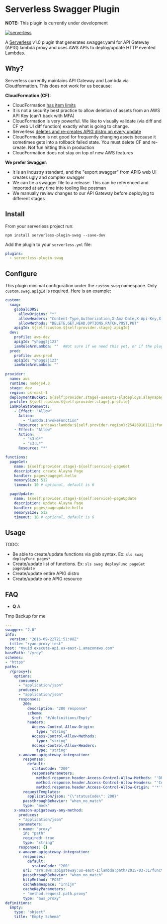 # Serverless Swagger Plugin

**NOTE:** This plugin is currently under development

[![serverless](http://public.serverless.com/badges/v3.svg)](http://www.serverless.com)

A [Serverless](https://serverless.com) v1.0 plugin that generates swagger.yaml for API Gateway (APIG) lambda proxy and uses AWS APIs to deploy/update HTTP evented Lambdas.

## Why? 

Serverless currently maintains API Gateway and Lambda via Cloudformation.  This does not work for us because:

**CloudFormation (CF):**
-  CloudFormation [has item limits](https://github.com/serverless/serverless/issues/2387)
-  It is not a security best practice to allow deletion of assets from an AWS API Key (can't back with MFA)
-  CloudFormation is very powerful.  We like to visually validate (via diff and CF web UI diff function) exactly what is going to change.
-  Serverless [deletes and re-creates APIG distro on every update](https://github.com/serverless/serverless/issues/2530)
-  CloudFormation is not good for frequently changing assets because it sometimes gets into a rollback failed state.  You must delete CF and re-create.  Not fun hitting this in production
-  CloudFormation does not stay on top of new AWS features

**We prefer Swagger:**
-  It is an industry standard, and the "export swagger" from APIG web UI creates ugly and complex swagger
-  We can tie a swagger file to a release.  This can be referenced and imported at any time into tooling like postman
-  We manually review changes to our API Gateway before deploying to different stages


## Install

From your serverless project run:
```
npm install serverless-plugin-swag --save-dev
```

Add the plugin to your `serverless.yml` file:

```yaml
plugins:
  - serverless-plugin-swag
```

## Configure

This plugin minimal configuration under the `custom.swag` namespace.  Only `custom.swag.apigId` is required. Here is an example: 

```yaml
custom:
  swag:
    globalCORS: 
      allowOrigins: "*"
      allowHeaders: "Content-Type,Authorization,X-Amz-Date,X-Api-Key,X-Amz-Security-Token"
      allowMethods: "DELETE,GET,HEAD,OPTIONS,PATCH,POST,PUT"
    apigId: ${self:custom.${self:provider.stage}.apigId}
  dev:
    profile: aws-dev
    apigId: "yhpgg2j123"
    iamRoleArnLambda: ""  #Not sure if we need this yet, or if the plugin can infer it.  Need this when creating lambda
  prod:
    profile: aws-prod
    apigId: "yhpgg2j123"
    iamRoleArnLambda: ""
    
provider:
  name: aws
  runtime: nodejs4.3
  stage: dev
  region: us-east-1
  deploymentBucket: ${self:provider.stage}-useast1-slsdeploys.alaynapage.org
  profile: ${self:custom.${self:provider.stage}.profile}
  iamRoleStatements:
    - Effect: "Allow"
      Action:
        - "lambda:InvokeFunction"
      Resource: arn:aws:lambda:${self.provider.region}:254269101111:function:${self:provider.stage}-${self:service}*
    - Effect: "Allow"
      Action:
        - "s3:G*"
        - "s3:L*"
      Resource: "*"

functions:
  pageGet:
    name: ${self:provider.stage}-${self:service}-pageGet
    description: create Alayna Page
    handler: pages/pageget.hello
    memorySize: 512
    timeout: 10 # optional, default is 6

  pageUpdate:
    name: ${self:provider.stage}-${self:service}-pageUpdate
    description: update Alayna Page
    handler: pages/pageupdate.hello
    memorySize: 512
    timeout: 10 # optional, default is 6    
```
## Usage

TODO:
-  Be able to create/update functions via glob syntax. Ex: `sls swag deployFunc pages*`
-  Create/update list of functions. Ex: `sls swag deployFunc pageGet pageUpdate`
-  Create/update entire APIG distro
-  Create/update one APIG resource

## FAQ

- **Q** A


Tmp Backup for me
```yaml
---
swagger: "2.0"
info:
  version: "2016-09-22T21:51:08Z"
  title: "ryan-proxy-test"
host: "myuid.execute-api.us-east-1.amazonaws.com"
basePath: "/yrdy"
schemes:
- "https"
paths:
  /{proxy+}:
    options:
      consumes:
      - "application/json"
      produces:
      - "application/json"
      responses:
        200:
          description: "200 response"
          schema:
            $ref: "#/definitions/Empty"
          headers:
            Access-Control-Allow-Origin:
              type: "string"
            Access-Control-Allow-Methods:
              type: "string"
            Access-Control-Allow-Headers:
              type: "string"
      x-amazon-apigateway-integration:
        responses:
          default:
            statusCode: "200"
            responseParameters:
              method.response.header.Access-Control-Allow-Methods: "'DELETE,GET,HEAD,OPTIONS,PATCH,POST,PUT'"
              method.response.header.Access-Control-Allow-Headers: "'Content-Type,Authorization,X-Amz-Date,X-Api-Key,X-Amz-Security-Token'"
              method.response.header.Access-Control-Allow-Origin: "'*'"
        requestTemplates:
          application/json: "{\"statusCode\": 200}"
        passthroughBehavior: "when_no_match"
        type: "mock"
    x-amazon-apigateway-any-method:
      produces:
      - "application/json"
      parameters:
      - name: "proxy"
        in: "path"
        required: true
        type: "string"
      responses: {}
      x-amazon-apigateway-integration:
        responses:
          default:
            statusCode: "200"
        uri: "arn:aws:apigateway:us-east-1:lambda:path/2015-03-31/functions/arn:aws:lambda:us-east-1:myAWSAccount:function:helloworld-proxy/invocations"
        passthroughBehavior: "when_no_match"
        httpMethod: "POST"
        cacheNamespace: "1rnijn"
        cacheKeyParameters:
        - "method.request.path.proxy"
        type: "aws_proxy"
definitions:
  Empty:
    type: "object"
    title: "Empty Schema"
```